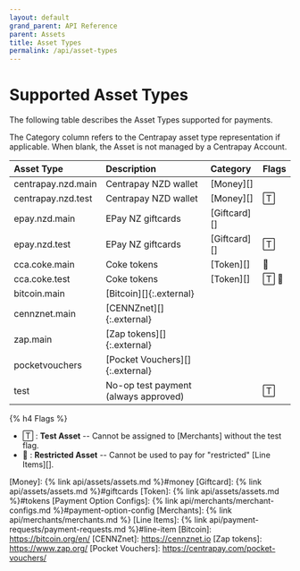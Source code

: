 ```yaml
---
layout: default
grand_parent: API Reference
parent: Assets
title: Asset Types
permalink: /api/asset-types
---
```


# Supported Asset Types

The following table describes the Asset Types supported for payments.

The Category column refers to the Centrapay asset type representation if
applicable. When blank, the Asset is not managed by a Centrapay Account.

| Asset Type         | Description                          | Category     | Flags |
| :----------------- | :-------------                       | :-           | :--   |
| centrapay.nzd.main | Centrapay NZD wallet                 | [Money][]    |       |
| centrapay.nzd.test | Centrapay NZD wallet                 | [Money][]    | 🅃     |
| epay.nzd.main      | EPay NZ giftcards                    | [Giftcard][] |       |
| epay.nzd.test      | EPay NZ giftcards                    | [Giftcard][] | 🅃     |
| cca.coke.main      | Coke tokens                          | [Token][]    | 🚫    |
| cca.coke.test      | Coke tokens                          | [Token][]    | 🅃 🚫  |
| bitcoin.main       | [Bitcoin][]{:.external}              |              |       |
| cennznet.main      | [CENNZnet][]{:.external}             |              |       |
| zap.main           | [Zap tokens][]{:.external}           |              |       |
| pocketvouchers     | [Pocket Vouchers][]{:.external}      |              |       |
| test               | No-op test payment (always approved) |              | 🅃     |


{% h4 Flags %}

 * 🅃  : **Test Asset** -- Cannot be assigned to [Merchants] without the test flag.
 * 🚫 : **Restricted Asset** -- Cannot be used to pay for "restricted" [Line Items][].


[Money]: {% link api/assets/assets.md %}#money
[Giftcard]: {% link api/assets/assets.md %}#giftcards
[Token]: {% link api/assets/assets.md %}#tokens
[Payment Option Configs]: {% link api/merchants/merchant-configs.md %}#payment-option-config
[Merchants]: {% link api/merchants/merchants.md %}
[Line Items]: {% link api/payment-requests/payment-requests.md %}#line-item
[Bitcoin]: https://bitcoin.org/en/
[CENNZnet]: https://cennznet.io
[Zap tokens]: https://www.zap.org/
[Pocket Vouchers]: https://centrapay.com/pocket-vouchers/
